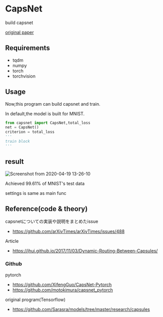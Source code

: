 # CapsNet
build capsnet

[original paper](https://arxiv.org/abs/1710.09829)

## Requirements
+ tqdm
+ numpy
+ torch
+ torchvision

## Usage
Now,this program can build capsnet and train.

In default,the model is built for MNIST.

```python
from capsnet import CapsNet,total_loss
net = CapsNet()
criterion = total_loss
'''
train block
'''
```
## result

![Screenshot from 2020-04-19 13-26-10](https://user-images.githubusercontent.com/22934822/79679494-7378c080-8241-11ea-8771-07f75605ba71.png)

Achieved 99.61% of MNIST's test data

settings is same as main func

## Reference(code & theory)
capsnetについての実装や説明をまとめたissue
+ https://github.com/arXivTimes/arXivTimes/issues/488

Article
+ https://jhui.github.io/2017/11/03/Dynamic-Routing-Between-Capsules/
### Github
pytorch
+ https://github.com/XifengGuo/CapsNet-Pytorch
+ https://github.com/motokimura/capsnet_pytorch

original program(Tensorflow)
+ https://github.com/Sarasra/models/tree/master/research/capsules
